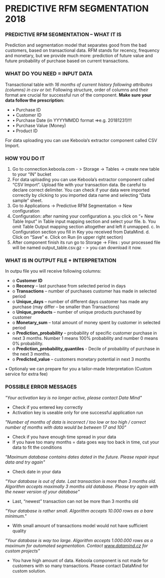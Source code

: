 ﻿
 						            
# PREDICTIVE RFM SEGMENTATION	2018
 
### PREDICTIVE RFM SEGMENTATION – WHAT IT IS
Prediction and segmentation model that separates good from the bad customers, based on transactional data. RFM stands for recency, frequency and monetary, but we provide much more: prediction of future value and future probability of purchase based on current transactions. 

### WHAT DO YOU NEED = INPUT DATA
Transactional table with *16 months of current history following attributes (columns) in csv or txt*:
Following structure, order of columns and their format are crucial for successful run of the component. **Make sure your data follow the prescription:**

* •	Purchase ID
* •	Customer ID
* •	Purchase Date (in YYYYMMDD format =>e.g.  20181231)!!!
* •	Purchase Value (Money)
* •	Product ID

For data uploading you can use Keboola’s extractor component called CSV Import.

### HOW YOU DO IT

1.	Go to connection.keboola.com - > Storage -> Tables -> create new table to your “IN” bucket
2.	For data uploading you can use Keboola’s extractor component called “CSV Import”.
Upload file with your transaction data. Be careful to declare correct delimiter. You can check if your data were imported correctly by clicking to you imported data name and selecting “Data sample” sheet.
3.	Go to Applications -> Predictive RFM Segmentation -> New configuration
4.	Configuration:  after naming your configuration
a.	 you click on “+ New Table Input” in Table input mapping section and select your file.
b.	You omit Table Output mapping section altogether and left it unmapped.
c.	In Configuration section you fill in Key you received from DataMind. 
d.	Click on “Save”
e.	Click on Run (in upper right section)
5.	After component finish its run go to Storage -> Files : your processed file will be named output_table.csv.gz - > you can download it now.

### WHAT IS IN OUTPUT FILE + INTERPRETATION

In outpu file you will receive following columns:

* o	**Customer ID**
* o	**Recency** – last purchase from selected period in days
* o	**Transactions** – number of purchases customer has made in selected period
* o	**Unique_days** – number of different days customer has made any purchase (may differ – be smaller than Transactions)
* o	**Unique_products** – number of unique products purchased by customer
* o	**Monetary_sum** – total amount of money spent by customer in selected period
* o	**Prediction_probability** – probability of specific customer purchase in next 3 months. Number 1 means 100% probability and number 0 means 0% probability.
* o	**Prediction_probability_quantiles** - Decile of probability of purchase in the next 3 months.
* o	**Predicted_value** – customers monetary potential in next 3 months

•	Optionaly we can prepare for you a tailor-made Interpretation (Custom service for extra fee)

### POSSIBLE ERROR MESSAGES

*"Your activation key is no longer active, please contact Data Mind"*
-	Check if you entered key correctly
-	Activation key is useable only for one successful application run

*"Number of months of data is incorrect / too low or too high / correct number of months with data would be between 17 and 100"*
-	Check if you have enough time spread in your data
-	If you have too many months = data goes way too back in time, cut your data to fit the conditions

*"Maximum database contains dates dated in the future. Please repair input data and try again"*
-	Check date in your data

*"Your database is out of date. Last transaction is more than 3 months old. Algorithm accepts maximally 3 months old database. Please try again with the newer version of your database"*
-	Last, “newest” transaction can not be more than 3 months old

*"Your database is rather small. Algorithm accepts 10.000 rows as a bare minimum."*
-	With small amount of transactions model would not have sufficient quality

*"Your database is way too large. Algorithm accepts 1.000.000 rows as a maximum for automated segmentation. Contact www.datamind.cz for custom projects"*
-	You have high amount of data. Keboola component is not made for customers with so many transactions. Please contact DataMind for custom solution.

